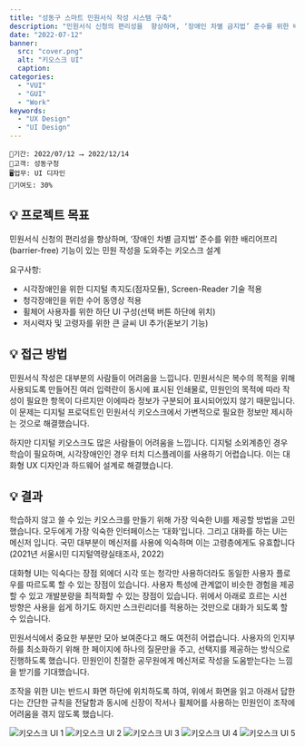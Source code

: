 ```yaml
---
title: "성동구 스마트 민원서식 작성 시스템 구축"
description: "민원서식 신청의 편리성을  향상하며, ‘장애인 차별 금지법’ 준수를 위한 배리어프리(barrier-free) 기능이 있는 민원 작성을 도와주는 키오스크 설계"
date: "2022-07-12"
banner:
  src: "cover.png"
  alt: "키오스크 UI"
  caption: 
categories:
  - "VUI"
  - "GUI"
  - "Work"
keywords:
  - "UX Design"
  - "UI Design"
---
```

```
📅기간: 2022/07/12 ⭢ 2022/12/14
🤝고객: 성동구청
🖥️업무: UI 디자인
🎯기여도: 30%
```

## 💡 프로젝트 목표
민원서식 신청의 편리성을  향상하며, ‘장애인 차별 금지법’ 준수를 위한 배리어프리(barrier-free) 기능이 있는 민원 작성을 도와주는 키오스크 설계

요구사항:
- 시각장애인을 위한 디지털 촉지도(점자모듈), Screen-Reader 기술 적용
- 청각장애인을 위한 수어 동영상 적용
- 휠체어 사용자를 위한 하단 UI 구성(선택 버튼 하단에 위치)
- 저시력자 및 고령자를 위한 큰 글씨 UI 추가(돋보기 기능)

## 💡 접근 방법
민원서식 작성은 대부분의 사람들이 어려움을 느낍니다. 민원서식은 복수의 목적을 위해 사용되도록 만들어진 여러 입력란이 동시에 표시된 인쇄물로, 민원인의 목적에 따라 작성이 필요한 항목이 다르지만 이에따라 정보가 구분되어 표시되어있지 않기 때문입니다. 이 문제는 디지털 프로덕트인 민원서식 키오스크에서 가변적으로 필요한 정보만 제시하는 것으로 해결했습니다.

하지만 디지털 키오스크도 많은 사람들이 어려움을 느낍니다. 디지털 소외계층인 경우 학습이 필요하며, 시각장애인인 경우 터치 디스플레이를 사용하기 어렵습니다. 이는 대화형 UX 디자인과 하드웨어 설계로 해결했습니다.

## 💡 결과
학습하지 않고 쓸 수 있는 키오스크를 만들기 위해 가장 익숙한 UI를 제공할 방법을 고민했습니다. 모두에게 가장 익숙한 인터페이스는 ‘대화’입니다. 그리고 대화를 하는 UI는 메신저 입니다. 국민 대부분이 메신저를 사용에 익숙하며 이는 고령층에게도 유효합니다 (2021년 서울시민 디지털역량실태조사, 2022)

대화형 UI는 익숙다는 장점 외에더 시각 또는 청각만 사용하더라도 동일한 사용자 플로우를 따르도록 할 수 있는 장점이 있습니다. 사용자 특성에 관계없이 비슷한 경험을 제공할 수 있고 개발분량을 최적화할 수 있는 장점이 있습니다. 위에서 아래로 흐르는 시선 방향은 사용을 쉽게 하기도 하지만 스크린리더를 적용하는 것만으로 대화가 되도록 할 수 있습니다.

민원서식에서 중요한 부분만 모아 보여준다고 해도 여전히 어렵습니다. 사용자의 인지부하를 최소화하기 위해 한 페이지에 하나의 질문만을 주고, 선택지를 제공하는 방식으로 진행하도록 했습니다. 민원인이 친절한 공무원에게 메신저로 작성을 도움받는다는 느낌을 받기를 기대했습니다.

조작을 위한 UI는 반드시 화면 하단에 위치하도록 하여, 위에서 화면을 읽고 아래서 답한다는 간단한 규칙을 전달함과 동시에 신장이 작서나 휠체어를 사용하는 민원인이 조작에 어려움을 겪지 않도록 했습니다.

![키오스크 UI 1](Accessible-Kiosk-001.jpg)
![키오스크 UI 2](Accessible-Kiosk-002.jpg)
![키오스크 UI 3](Accessible-Kiosk-003.png)
![키오스크 UI 4](Accessible-Kiosk-004.png)
![키오스크 UI 5](Accessible-Kiosk-005.png)